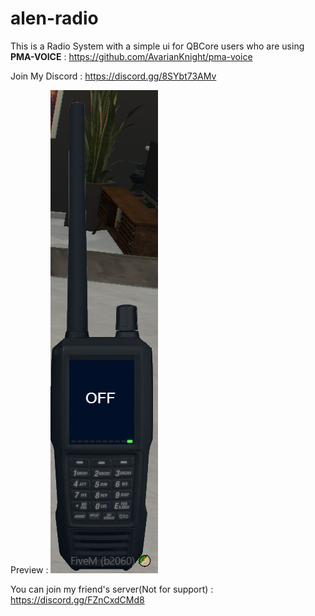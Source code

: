 # alen-radio

This is a Radio System with a simple ui for QBCore users who are using
**PMA-VOICE** : https://github.com/AvarianKnight/pma-voice

Join My Discord : https://discord.gg/8SYbt73AMv

Preview : ![](images-preview/unknown.png) 


You can join my friend's server(Not for support) :
https://discord.gg/FZnCxdCMd8

